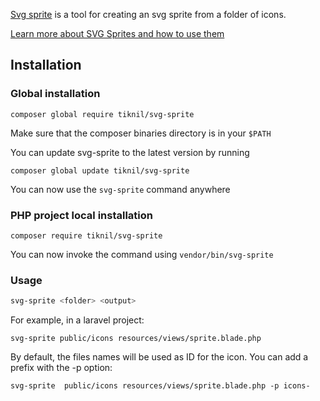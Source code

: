 [Svg sprite](https://github.com/tiknil/svg-sprite) is a tool for creating an svg sprite from a folder of icons.

[Learn more about SVG Sprites and how to use them](https://css-tricks.com/svg-sprites-use-better-icon-fonts/)

## Installation

### Global installation

```
composer global require tiknil/svg-sprite
```

Make sure that the composer binaries directory is in your `$PATH`

You can update svg-sprite to the latest version by running

```
composer global update tiknil/svg-sprite
```

You can now use the `svg-sprite` command anywhere

### PHP project local installation

```
composer require tiknil/svg-sprite
```

You can now invoke the command using `vendor/bin/svg-sprite`

### Usage

```bash
svg-sprite <folder> <output>
```

For example, in a laravel project:

```
svg-sprite public/icons resources/views/sprite.blade.php
```

By default, the files names will be used as ID for the icon. You can add a prefix with the -p option:

```
svg-sprite  public/icons resources/views/sprite.blade.php -p icons-
```
